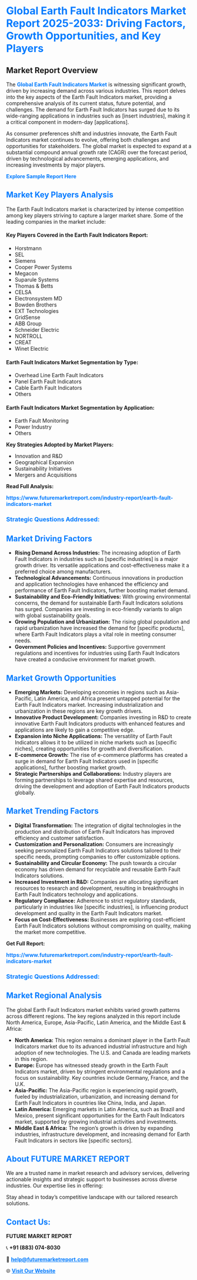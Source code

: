 <h1 style="color: #007BFF;">Global Earth Fault Indicators Market Report 2025-2033: Driving Factors, Growth Opportunities, and Key Players</h1>

<section id="overview">
<h2>Market Report Overview</h2>
<p>The <a href="https://www.futuremarketreport.com/industry-report/earth-fault-indicators-market" style="color: #007BFF; text-decoration: none;"><strong>Global Earth Fault Indicators Market</strong></a> is witnessing significant growth, driven by increasing demand across various industries. This report delves into the key aspects of the Earth Fault Indicators market, providing a comprehensive analysis of its current status, future potential, and challenges. The demand for Earth Fault Indicators has surged due to its wide-ranging applications in industries such as [insert industries], making it a critical component in modern-day [applications].</p>
<p>As consumer preferences shift and industries innovate, the Earth Fault Indicators market continues to evolve, offering both challenges and opportunities for stakeholders. The global market is expected to expand at a substantial compound annual growth rate (CAGR) over the forecast period, driven by technological advancements, emerging applications, and increasing investments by major players.</p>
</section>

<section id="overview">
<p><a href="https://www.futuremarketreport.com/request-sample/reportId=98133" style="color: #007BFF; text-decoration: none;"><strong>Explore Sample Report Here</strong></a></p>
</section>

<section id="key-players">
<h2 style="color: #007BFF;">Market Key Players Analysis</h2>
<p>The Earth Fault Indicators market is characterized by intense competition among key players striving to capture a larger market share. Some of the leading companies in the market include:</p>
<h4>Key Players Covered in the Earth Fault Indicators Report:</h4>
<ul><li>Horstmann</li><li>SEL</li><li>Siemens</li><li>Cooper Power Systems</li><li>Megacon</li><li>Suparule Systems</li><li>Thomas &amp; Betts</li><li>CELSA</li><li>Electronsystem MD</li><li>Bowden Brothers</li><li>EXT Technologies</li><li>GridSense</li><li>ABB Group</li><li>Schneider Electric</li><li>NORTROLL</li><li>CREAT</li><li>Winet Electric</li></ul>
<h4>Earth Fault Indicators Market Segmentation by Type:</h4>
<ul><li>Overhead Line Earth Fault Indicators</li><li>Panel Earth Fault Indicators</li><li>Cable Earth Fault Indicators</li><li>Others</li></ul>

<h4>Earth Fault Indicators Market Segmentation by Application:</h4>
<ul><li>Earth Fault Monitoring</li><li>Power Industry</li><li>Others</li></ul>
<p><strong>Key Strategies Adopted by Market Players:</strong></p>
<ul>
<li>Innovation and R&D</li>
<li>Geographical Expansion</li>
<li>Sustainability Initiatives</li>
<li>Mergers and Acquisitions</li>
</ul>
</section>

<section>
<p><strong>Read Full Analysis: </strong></p><a href="https://www.futuremarketreport.com/industry-report/earth-fault-indicators-market" style="color: #007BFF; text-decoration: none;"><strong>https://www.futuremarketreport.com/industry-report/earth-fault-indicators-market</strong></a>
<h3 style="color: #007BFF;">Strategic Questions Addressed:</h3>
</section>

<section id="driving-factors">
<h2 style="color: #007BFF;">Market Driving Factors</h2>
<ul>
<li><strong>Rising Demand Across Industries:</strong> The increasing adoption of Earth Fault Indicators in industries such as [specific industries] is a major growth driver. Its versatile applications and cost-effectiveness make it a preferred choice among manufacturers.</li>
<li><strong>Technological Advancements:</strong> Continuous innovations in production and application technologies have enhanced the efficiency and performance of Earth Fault Indicators, further boosting market demand.</li>
<li><strong>Sustainability and Eco-Friendly Initiatives:</strong> With growing environmental concerns, the demand for sustainable Earth Fault Indicators solutions has surged. Companies are investing in eco-friendly variants to align with global sustainability goals.</li>
<li><strong>Growing Population and Urbanization:</strong> The rising global population and rapid urbanization have increased the demand for [specific products], where Earth Fault Indicators plays a vital role in meeting consumer needs.</li>
<li><strong>Government Policies and Incentives:</strong> Supportive government regulations and incentives for industries using Earth Fault Indicators have created a conducive environment for market growth.</li>
</ul>
</section>

<section id="growth-opportunities">
<h2 style="color: #007BFF;">Market Growth Opportunities</h2>
<ul>
<li><strong>Emerging Markets:</strong> Developing economies in regions such as Asia-Pacific, Latin America, and Africa present untapped potential for the Earth Fault Indicators market. Increasing industrialization and urbanization in these regions are key growth drivers.</li>
<li><strong>Innovative Product Development:</strong> Companies investing in R&D to create innovative Earth Fault Indicators products with enhanced features and applications are likely to gain a competitive edge.</li>
<li><strong>Expansion into Niche Applications:</strong> The versatility of Earth Fault Indicators allows it to be utilized in niche markets such as [specific niches], creating opportunities for growth and diversification.</li>
<li><strong>E-commerce Growth:</strong> The rise of e-commerce platforms has created a surge in demand for Earth Fault Indicators used in [specific applications], further boosting market growth.</li>
<li><strong>Strategic Partnerships and Collaborations:</strong> Industry players are forming partnerships to leverage shared expertise and resources, driving the development and adoption of Earth Fault Indicators products globally.</li>
</ul>
</section>

<section id="trending-factors">
<h2 style="color: #007BFF;">Market Trending Factors</h2>
<ul>
<li><strong>Digital Transformation:</strong> The integration of digital technologies in the production and distribution of Earth Fault Indicators has improved efficiency and customer satisfaction.</li>
<li><strong>Customization and Personalization:</strong> Consumers are increasingly seeking personalized Earth Fault Indicators solutions tailored to their specific needs, prompting companies to offer customizable options.</li>
<li><strong>Sustainability and Circular Economy:</strong> The push towards a circular economy has driven demand for recyclable and reusable Earth Fault Indicators solutions.</li>
<li><strong>Increased Investment in R&D:</strong> Companies are allocating significant resources to research and development, resulting in breakthroughs in Earth Fault Indicators technology and applications.</li>
<li><strong>Regulatory Compliance:</strong> Adherence to strict regulatory standards, particularly in industries like [specific industries], is influencing product development and quality in the Earth Fault Indicators market.</li>
<li><strong>Focus on Cost-Effectiveness:</strong> Businesses are exploring cost-efficient Earth Fault Indicators solutions without compromising on quality, making the market more competitive.</li>
</ul>
</section>

<section>
<p><strong>Get Full Report: </strong></p><a href="https://www.futuremarketreport.com/industry-report/earth-fault-indicators-market" style="color: #007BFF; text-decoration: none;"><strong>https://www.futuremarketreport.com/industry-report/earth-fault-indicators-market</strong></a>
<h3 style="color: #007BFF;">Strategic Questions Addressed:</h3>
</section>


<section id="regional-analysis">
<h2 style="color: #007BFF;">Market Regional Analysis</h2>
<p>The global Earth Fault Indicators market exhibits varied growth patterns across different regions. The key regions analyzed in this report include North America, Europe, Asia-Pacific, Latin America, and the Middle East & Africa:</p>
<ul>
<li><strong>North America:</strong> This region remains a dominant player in the Earth Fault Indicators market due to its advanced industrial infrastructure and high adoption of new technologies. The U.S. and Canada are leading markets in this region.</li>
<li><strong>Europe:</strong> Europe has witnessed steady growth in the Earth Fault Indicators market, driven by stringent environmental regulations and a focus on sustainability. Key countries include Germany, France, and the U.K.</li>
<li><strong>Asia-Pacific:</strong> The Asia-Pacific region is experiencing rapid growth, fueled by industrialization, urbanization, and increasing demand for Earth Fault Indicators in countries like China, India, and Japan.</li>
<li><strong>Latin America:</strong> Emerging markets in Latin America, such as Brazil and Mexico, present significant opportunities for the Earth Fault Indicators market, supported by growing industrial activities and investments.</li>
<li><strong>Middle East & Africa:</strong> The region’s growth is driven by expanding industries, infrastructure development, and increasing demand for Earth Fault Indicators in sectors like [specific sectors].</li>
</ul>
</section>

<footer>
<h2 style="color: #007BFF;">About FUTURE MARKET REPORT</h2>
<p>We are a trusted name in market research and advisory services, delivering actionable insights and strategic support to businesses across diverse industries. Our expertise lies in offering:</p>

<p>Stay ahead in today’s competitive landscape with our tailored research solutions.</p>

<h2 style="color: #007BFF;">Contact Us:</h2>
<p><strong>FUTURE MARKET REPORT</strong></p>
<p>📞 <strong>+91 (883) 074-8030</strong></p>
<p>📧 <strong><a href="mailto:help@futuremarketreport.com" style="color: #007BFF;">help@futuremarketreport.com</a></strong></p>
<p>🌐 <strong><a href="https://www.futuremarketreport.com/" style="color: #007BFF;">Visit Our Website</a></strong></p>
</footer>